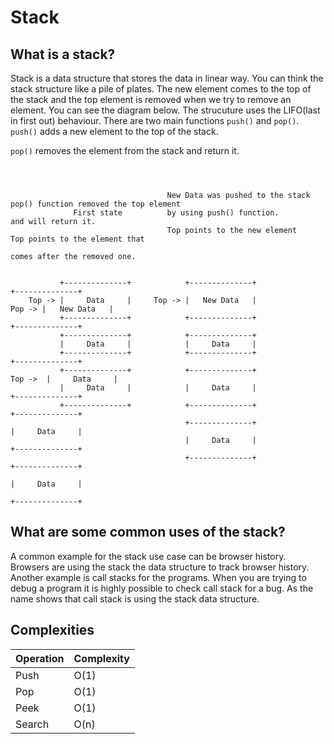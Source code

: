 # Stack

## What is a stack?
Stack is a data structure that stores the data in linear way. You can think the stack structure like a pile of plates. The new element comes to the top of the stack and the top element is removed when we try to remove an element. You can see the diagram below. The strucuture uses the LIFO(last in first out) behaviour. 
There are two main functions `push()` and `pop()`.  
`push()` adds a new element to the top of the stack.

`pop()` removes the element from the stack and return it.


```

                                                                            
                                                                           
                                   New Data was pushed to the stack       pop() function removed the top element
              First state          by using push() function.              and will return it.
                                   Top points to the new element          Top points to the element that 
                                                                          comes after the removed one.
                                                                           

           +--------------+            +--------------+                              +--------------+      
    Top -> |     Data     |     Top -> |   New Data   |                       Pop -> |   New Data   | 
           +--------------+            +--------------+                              +--------------+ 
           +--------------+            +--------------+                      
           |     Data     |            |     Data     |                      
           +--------------+            +--------------+                              +--------------+
           +--------------+            +--------------+                      Top ->  |     Data     |
           |     Data     |            |     Data     |                              +--------------+
           +--------------+            +--------------+                              +--------------+
                                       +--------------+                              |     Data     |
                                       |     Data     |                              +--------------+
                                       +--------------+                              +--------------+
                                                                                     |     Data     |
                                                                                     +--------------+

```

## What are some common uses of the stack?
A common example for the stack use case can be browser history. Browsers are using the stack the data structure to track browser history. Another example is call stacks for the programs. When you are trying to debug a program it is highly possible to check call stack for a bug. As the name shows that call stack is using the stack data structure.

## Complexities 

| Operation|  Complexity  | 
| -------- | ------------ | 
| Push     | O(1)         | 
| Pop      | O(1)         | 
| Peek     | O(1)         | 
| Search   | O(n)         | 

